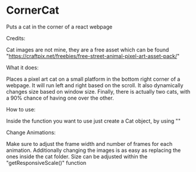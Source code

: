 # CornerCat
Puts a cat in the corner of a react webpage

Credits:

Cat images are not mine, they are a free asset which can be found "https://craftpix.net/freebies/free-street-animal-pixel-art-asset-pack/"

What it does:

Places a pixel art cat on a small platform in the bottom right corner of a webpage. It will run left and right based on the scroll.
It also dynamically changes size based on window size. Finally, there is actually two cats, with a 90% chance of having one over the other.


How to use:

Inside the function you want to use just create a Cat object, by using "<Cat />"

Change Animations:

Make sure to adjust the frame width and number of frames for each animation. Additionally changing the images is as easy as replacing the ones inside the cat folder. Size can be adjusted within the "getResponsiveScale()" function
